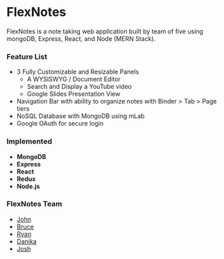 # FlexNotes

FlexNotes is a note taking web application built by team of five using mongoDB, Express, React, and Node (MERN Stack).


### Feature List
- 3 Fully Customizable and Resizable Panels
  - A WYSISWYG / Document Editor
  - Search and Display a YouTube video
  - Google Slides Presentation View
- Navigation Bar with ability to organize notes with Binder > Tab > Page tiers
- NoSQL Database with MongoDB using mLab
- Google OAuth for secure login

### Implemented
- **MongoDB**
- **Express**
- **React** 
- **Redux**
- **Node.js**


### FlexNotes Team
- [John](https://github.com/conmeconte)
- [Bruce](https://github.com/brucean52)
- [Ryan](https://github.com/rslibed)
- [Danika](https://github.com/dazcha76)
- [Josh](https://github.com/jauxsh)


